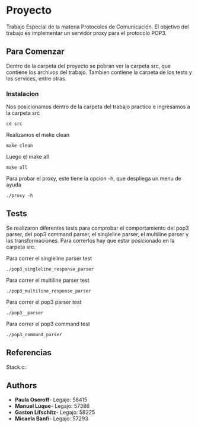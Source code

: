 # Proyecto

Trabajo Especial de la materia Protocolos de Comunicación. El objetivo del trabajo es implementar un servidor proxy para el protocolo POP3.


## Para Comenzar

Dentro de la carpeta del proyecto se pobran ver la carpeta src, que contiene los archivos del trabajo. Tambien contiene la carpeta de los tests y los services, entre otras.

### 

### Instalacion

Nos posicionamos dentro de la carpeta del trabajo practico e ingresamos a la carpeta src

```
cd src
```

Realizamos el make clean
```
make clean
```
Luego el make all
```
make all
```
Para probar el proxy, este tiene la opcion -h, que despliega un menu de ayuda
```
./proxy -h
```


## Tests

Se realizaron diferentes tests para comprobar el comportamiento del pop3 parser, del pop3 command parser, el singleline parser, el multiline parser y las transformaciones. Para correrlos hay que estar posicionado en la carpeta src.

Para correr el singleline parser test
```
./pop3_singleline_response_parser 
```
Para correr el multiline parser test
```
./pop3_multiline_response_parser 
```
Para correr el pop3 parser test
```
./pop3__parser 
```
Para correr el pop3 command test
```
./pop3_command_parser 
```
### 


## Referencias
Stack.c: 

## Authors

- **Paula Oseroff**- Legajo: 58415
- **Manuel Luque**- Legajo: 57386
- **Gaston Lifschitz**- Legajo: 58225
- **Micaela Banfi**- Legajo: 57293



